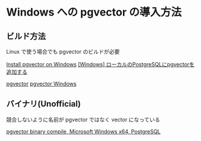 # Windows への pgvector の導入方法

## ビルド方法

Linux で使う場合でも pgvector のビルドが必要

[Install pgvector on Windows](https://dev.to/mehmetakar/install-pgvector-on-windows-6gl)
[[Windows] ローカルのPostgreSQLにpgvectorを追加する](https://qiita.com/tasonaso/items/13366afb14ee1ebafff8)

[pgvector](https://github.com/pgvector/pgvector)
[pgvector Windows](https://github.com/pgvector/pgvector?tab=readme-ov-file#windows)

## バイナリ(Unofficial)

競合しないように名前が pgvector ではなく vector になっている

[pgvector binary compile, Microsoft Windows x64, PostgreSQL](https://github.com/andreiramani/pgvector_pgsql_windows)
